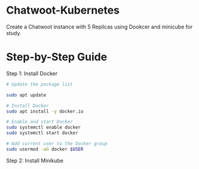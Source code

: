 # Chatwoot-Kubernetes
Create a Chatwoot instance with 5 Repilcas using Dookcer and minicube for study.

# Step-by-Step Guide

Step 1: Install Docker
```bash
# Update the package list

sudo apt update

# Install Docker
sudo apt install -y docker.io

# Enable and start Docker
sudo systemctl enable docker
sudo systemctl start docker

# Add current user to the Docker group
sudo usermod -aG docker $USER
```
Step 2: Install Minikube
